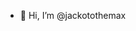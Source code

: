 - 👋 Hi, I’m @jackotothemax

<!---
jackotothemax/jackotothemax is a ✨ special ✨ repository because its `README.md` (this file) appears on your GitHub profile.
You can click the Preview link to take a look at your changes.
--->
